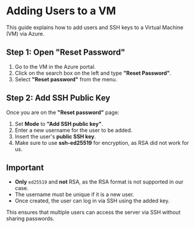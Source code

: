 # Adding Users to a VM

This guide explains how to add users and SSH keys to a Virtual Machine (VM) via Azure.

## Step 1: Open "Reset Password"

1. Go to the VM in the Azure portal.
2. Click on the search box on the left and type **"Reset Password"**.
3. Select **"Reset password"** from the menu.

## Step 2: Add SSH Public Key

Once you are on the **"Reset password"** page:

1. Set **Mode** to **"Add SSH public key"**.
2. Enter a new username for the user to be added.
3. Insert the user's **public SSH key**.
4. Make sure to use **ssh-ed25519** for encryption, as RSA did not work for us.

## Important

- **Only** `ed25519` and **not** RSA, as the RSA format is not supported in our case.
- The username must be unique if it is a new user.
- Once created, the user can log in via SSH using the added key.

This ensures that multiple users can access the server via SSH without sharing passwords.
